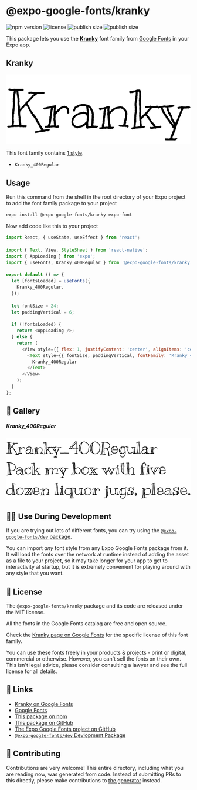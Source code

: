 # @expo-google-fonts/kranky

![npm version](https://flat.badgen.net/npm/v/@expo-google-fonts/kranky)
![license](https://flat.badgen.net/github/license/expo/google-fonts)
![publish size](https://flat.badgen.net/packagephobia/install/@expo-google-fonts/kranky)
![publish size](https://flat.badgen.net/packagephobia/publish/@expo-google-fonts/kranky)

This package lets you use the [**Kranky**](https://fonts.google.com/specimen/Kranky) font family from [Google Fonts](https://fonts.google.com/) in your Expo app.

## Kranky

![Kranky](./font-family.png)

This font family contains [1 style](#-gallery).

- `Kranky_400Regular`

## Usage

Run this command from the shell in the root directory of your Expo project to add the font family package to your project
```sh
expo install @expo-google-fonts/kranky expo-font
```

Now add code like this to your project
```js
import React, { useState, useEffect } from 'react';

import { Text, View, StyleSheet } from 'react-native';
import { AppLoading } from 'expo';
import { useFonts, Kranky_400Regular } from '@expo-google-fonts/kranky';

export default () => {
  let [fontsLoaded] = useFonts({
    Kranky_400Regular,
  });

  let fontSize = 24;
  let paddingVertical = 6;

  if (!fontsLoaded) {
    return <AppLoading />;
  } else {
    return (
      <View style={{ flex: 1, justifyContent: 'center', alignItems: 'center' }}>
        <Text style={{ fontSize, paddingVertical, fontFamily: 'Kranky_400Regular' }}>
          Kranky_400Regular
        </Text>
      </View>
    );
  }
};

```

## 🔡 Gallery

##### Kranky_400Regular
![Kranky_400Regular](./Kranky_400Regular.ttf.png)


## 👩‍💻 Use During Development

If you are trying out lots of different fonts, you can try using the [`@expo-google-fonts/dev` package](https://github.com/expo/google-fonts/tree/master/font-packages/dev#readme).

You can import *any* font style from any Expo Google Fonts package from it. It will load the fonts
over the network at runtime instead of adding the asset as a file to your project, so it may take longer
for your app to get to interactivity at startup, but it is extremely convenient
for playing around with any style that you want.

## 📖 License

The `@expo-google-fonts/kranky` package and its code are released under the MIT license.

All the fonts in the Google Fonts catalog are free and open source.

Check the [Kranky page on Google Fonts](https://fonts.google.com/specimen/Kranky) for the specific license of this font family.

You can use these fonts freely in your products & projects - print or digital, commercial or otherwise. However, you can't sell the fonts on their own. This isn't legal advice, please consider consulting a lawyer and see the full license for all details.

## 🔗 Links

- [Kranky on Google Fonts](https://fonts.google.com/specimen/Kranky)
- [Google Fonts](https://fonts.google.com/)
- [This package on npm](https://www.npmjs.com/package/@expo-google-fonts/kranky)
- [This package on GitHub](https://github.com/expo/google-fonts/tree/master/font-packages/kranky)
- [The Expo Google Fonts project on GitHub](https://github.com/expo/google-fonts)
- [`@expo-google-fonts/dev` Devlopment Package](https://github.com/expo/google-fonts/tree/master/font-packages/dev)

## 🤝 Contributing

Contributions are very welcome! This entire directory, including what you are reading now, was generated from code. Instead of submitting PRs to this directly, please make contributions to [the generator](https://github.com/expo/google-fonts/tree/master/packages/generator) instead.
